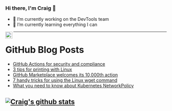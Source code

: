 ### Hi there, I'm Craig 👋

<!--
**CraigTeelFugro/CraigTeelFugro** is a ✨ _special_ ✨ repository because its `README.md` (this file) appears on your GitHub profile.

Here are some ideas to get you started:
-->

- 🔭 I’m currently working on the DevTools team
- 🌱 I’m currently learning everything I can

[<img align="left" alt="Craig Teel | LinkedIn" width="22px" src="https://cdn.jsdelivr.net/npm/simple-icons@v3/icons/linkedin.svg" />][linkedin]

---

# GitHub Blog Posts

<!-- BLOG-POST-LIST:START -->
- [GitHub Actions for security and compliance](https://github.blog/2021-10-22-github-actions-for-security-compliance/)
- [3 tips for printing with Linux](https://opensource.com/article/21/10/print-linux)
- [GitHub Marketplace welcomes its 10,000th action](https://github.blog/2021-10-21-github-marketplace-welcomes-its-10000th-action/)
- [7 handy tricks for using the Linux wget command](https://opensource.com/article/21/10/linux-wget-command)
- [What you need to know about Kubernetes NetworkPolicy](https://opensource.com/article/21/10/kubernetes-networkpolicy)
<!-- BLOG-POST-LIST:END -->

## [![Craig's github stats](https://github-readme-stats.vercel.app/api?username=craigteelfugro)](https://github.com/anuraghazra/github-readme-stats)


[linkedin]: https://linkedin.com/in/craig-teel-b8786771
